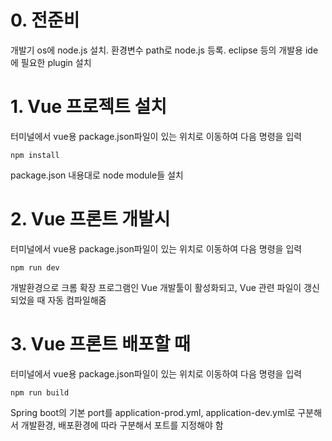 # 0. 전준비
 개발기 os에 node.js 설치. 환경변수 path로 node.js 등록.
eclipse 등의 개발용 ide에 필요한 plugin 설치

# 1. Vue 프로젝트 설치
 터미널에서  vue용 package.json파일이 있는 위치로 이동하여 다음 명령을 입력
```
npm install
```
package.json 내용대로 node module들 설치

# 2. Vue 프론트 개발시
 터미널에서  vue용 package.json파일이 있는 위치로 이동하여 다음 명령을 입력
```
npm run dev
```
개발환경으로 크롬 확장 프로그램인 Vue 개발툴이 활성화되고, Vue 관련 파일이 갱신되었을 때 자동 컴파일해줌

# 3. Vue 프론트 배포할 때
 터미널에서  vue용 package.json파일이 있는 위치로 이동하여 다음 명령을 입력
```
npm run build
```
Spring boot의 기본 port를 application-prod.yml, application-dev.yml로 구분해서 개발환경, 배포환경에 따라 구분해서 포트를 지정해야 함

